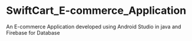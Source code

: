 # SwiftCart_E-commerce_Application
An E-commerce Application developed using Android Studio in java and Firebase for Database
